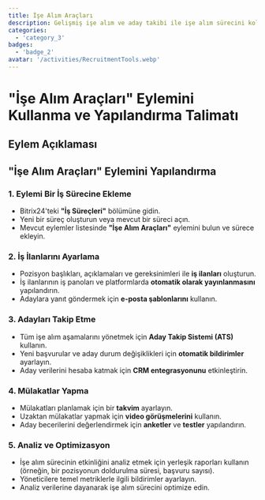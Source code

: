 ```yaml
---
title: İşe Alım Araçları
description: Gelişmiş işe alım ve aday takibi ile işe alım sürecini kolaylaştırın.
categories: 
  - 'category_3'
badges: 
  - 'badge_2'
avatar: '/activities/RecruitmentTools.webp'
---
```

# "İşe Alım Araçları" Eylemini Kullanma ve Yapılandırma Talimatı

## Eylem Açıklaması

## **"İşe Alım Araçları" Eylemini Yapılandırma**

### 1. Eylemi Bir İş Sürecine Ekleme
- Bitrix24'teki **"İş Süreçleri"** bölümüne gidin.
- Yeni bir süreç oluşturun veya mevcut bir süreci açın.
- Mevcut eylemler listesinde **"İşe Alım Araçları"** eylemini bulun ve sürece ekleyin.

### 2. İş İlanlarını Ayarlama
- Pozisyon başlıkları, açıklamaları ve gereksinimleri ile **iş ilanları** oluşturun.
- İş ilanlarının iş panoları ve platformlarda **otomatik olarak yayınlanmasını** yapılandırın.
- Adaylara yanıt göndermek için **e-posta şablonlarını** kullanın.

### 3. Adayları Takip Etme
- Tüm işe alım aşamalarını yönetmek için **Aday Takip Sistemi (ATS)** kullanın.
- Yeni başvurular ve aday durum değişiklikleri için **otomatik bildirimler** ayarlayın.
- Aday verilerini hesaba katmak için **CRM entegrasyonunu** etkinleştirin.

### 4. Mülakatlar Yapma
- Mülakatları planlamak için bir **takvim** ayarlayın.
- Uzaktan mülakatlar yapmak için **video görüşmelerini** kullanın.
- Aday becerilerini değerlendirmek için **anketler** ve **testler** yapılandırın.

### 5. Analiz ve Optimizasyon
- İşe alım sürecinin etkinliğini analiz etmek için yerleşik raporları kullanın (örneğin, bir pozisyonun doldurulma süresi, başvuru sayısı).
- Yöneticilere temel metriklerle ilgili bildirimler ayarlayın.
- Analiz verilerine dayanarak işe alım sürecini optimize edin.